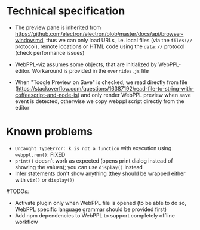 # Technical specification
* The preview pane is inherited from https://github.com/electron/electron/blob/master/docs/api/browser-window.md, thus we can only load URLs, i.e. local files (via the `files://` protocol), remote locations or HTML code using the `data://` protocol (check performance issues)
* WebPPL-viz assumes some objects, that are initialized by WebPPL-editor. Workaround is provided in the `overrides.js` file

* When "Toogle Preview on Save" is checked, we read directly from file (https://stackoverflow.com/questions/16387192/read-file-to-string-with-coffeescript-and-node-js) and only render WebPPL preview when save event is detected, otherwise we copy webppl script directly from the editor


# Known problems
* `Uncaught TypeError: k is not a function` with execution using `webppl.run()`: FIXED
* `print()` doesn't work as expected (opens print dialog instead of showing the values); you can use `display()` instead
* Infer statements don't show anything (they should be wrapped either with `viz()` or `display()`)

#TODOs:
* Activate plugin only when WebPPL file is opened (to be able to do so, WebPPL specific language grammar should be provided first)
* Add npm dependencies to WebPPL to support completely offline workflow
